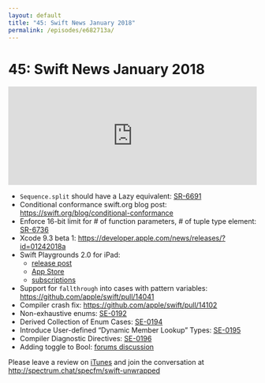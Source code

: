 ```yaml
---
layout: default
title: "45: Swift News January 2018"
permalink: /episodes/e682713a/
---
```


# 45: Swift News January 2018

<iframe frameBorder="0" height="200px" scrolling="no" seamless src="https://player.simplecast.com/225c62f6-62e0-4424-bad7-dd230e0b831a" width="100%"></iframe>

* `Sequence.split` should have a Lazy equivalent: [SR-6691](https://bugs.swift.org/browse/SR-6691)
* Conditional conformance swift.org blog post: https://swift.org/blog/conditional-conformance
* Enforce 16-bit limit for # of function parameters, # of tuple type element: [SR-6736](https://bugs.swift.org/browse/SR-6736)
* Xcode 9.3 beta 1: https://developer.apple.com/news/releases/?id=01242018a
* Swift Playgrounds 2.0 for iPad:
  * [release post](https://developer.apple.com/news/?id=01242018a)
  * [App Store](https://itunes.apple.com/us/app/swift-playgrounds/id908519492)
  * [subscriptions](https://developer.apple.com/swift-playgrounds/subscriptions/#gallery)
* Support for `fallthrough` into cases with pattern variables: https://github.com/apple/swift/pull/14041
* Compiler crash fix: https://github.com/apple/swift/pull/14102
* Non-exhaustive enums: [SE-0192](https://github.com/apple/swift-evolution/blob/master/proposals/0192-non-exhaustive-enums.md)
* Derived Collection of Enum Cases: [SE-0194](https://github.com/apple/swift-evolution/blob/master/proposals/0194-derived-collection-of-enum-cases.md)
* Introduce User-defined “Dynamic Member Lookup” Types: [SE-0195](https://github.com/apple/swift-evolution/blob/master/proposals/0195-dynamic-member-lookup.md)
* Compiler Diagnostic Directives: [SE-0196](https://github.com/apple/swift-evolution/blob/master/proposals/0196-diagnostic-directives.md)
* Adding toggle to Bool: [forums discussion](https://forums.swift.org/t/pitch-adding-toggle-to-bool/7414)

Please leave a review on [iTunes](https://itunes.apple.com/us/podcast/swift-unwrapped/id1209817203?mt=2) and join the conversation at http://spectrum.chat/specfm/swift-unwrapped
